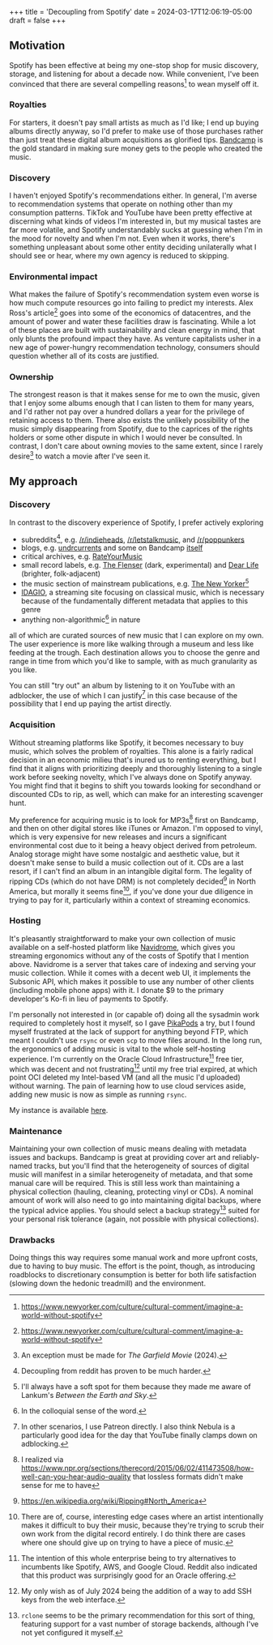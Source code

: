 +++
title = 'Decoupling from Spotify'
date = 2024-03-17T12:06:19-05:00
draft = false
+++

## Motivation

Spotify has been effective at being my one-stop shop for music discovery, storage, and listening for about a decade now. While convenient, I've been convinced that there are several compelling reasons[^1] to wean myself off it.

### Royalties 
For starters, it doesn't pay small artists as much as I'd like; I end up buying albums directly anyway, so I'd prefer to make use of those purchases rather than just treat these digital album acquisitions as glorified tips. [Bandcamp](https://bandcamp.com/) is the gold standard in making sure money gets to the people who created the music.

### Discovery
I haven't enjoyed Spotify's recommendations either. In general, I'm averse to recommendation systems that operate on nothing other than my consumption patterns. TikTok and YouTube have been pretty effective at discerning what kinds of videos I'm interested in, but my musical tastes are far more volatile, and Spotify understandably sucks at guessing when I'm in the mood for novelty and when I'm not. Even when it works, there's something unpleasant about some other entity deciding unilaterally what I should see or hear, where my own agency is reduced to skipping. 

### Environmental impact
What makes the failure of Spotify's recommendation system even worse is how much compute resources go into failing to predict my interests. Alex Ross's article[^1] goes into some of the economics of datacentres, and the amount of power and water these facilities draw is fascinating. While a lot of these places are built with sustainability and clean energy in mind, that only blunts the profound impact they have. As venture capitalists usher in a new age of power-hungry recommendation technology, consumers should question whether all of its costs are justified.

### Ownership
The strongest reason is that it makes sense for me to own the music, given that I enjoy some albums enough that I can listen to them for many years, and I'd rather not pay over a hundred dollars a year for the privilege of retaining access to them. There also exists the unlikely possibility of the music simply disappearing from Spotify, due to the caprices of the rights holders or some other dispute in which I would never be consulted. In contrast, I don't care about owning movies to the same extent, since I rarely desire[^movie] to watch a movie after I've seen it.

## My approach

### Discovery
In contrast to the discovery experience of Spotify, I prefer actively exploring
* subreddits[^2], e.g. [/r/indieheads](https://www.reddit.com/r/indieheads/), [/r/letstalkmusic](https://www.reddit.com/r/letstalkmusic/), and [/r/poppunkers](https://www.reddit.com/r/poppunkers/)
* blogs, e.g. [undrcurrents](https://undrcurrents.com/) and some on Bandcamp [itself](https://daily.bandcamp.com/album-of-the-day)
* critical archives, e.g. [RateYourMusic](https://rateyourmusic.com/)
* small record labels, e.g. [The Flenser](https://nowflensing.com/) (dark, experimental) and [Dear Life](https://www.dearliferecs.com/) (brighter, folk-adjacent)
* the music section of mainstream publications, e.g. [The New Yorker](https://www.newyorker.com/culture)[^3]
* [IDAGIO](https://app.idagio.com/discover), a streaming site focusing on classical music, which is necessary because of the fundamentally different metadata that applies to this genre
* anything non-algorithmic[^4] in nature

all of which are curated sources of new music that I can explore on my own. The user experience is more like walking through a museum and less like feeding at the trough. Each destination allows you to choose the genre and range in time from which you'd like to sample, with as much granularity as you like.

You can still "try out" an album by listening to it on YouTube with an adblocker, the use of which I can justify[^5] in this case because of the possibility that I end up paying the artist directly.

### Acquisition
Without streaming platforms like Spotify, it becomes necessary to buy music, which solves the problem of royalties. This alone is a fairly radical decision in an economic milieu that's inured us to renting everything, but I find that it aligns with prioritizing deeply and thoroughly listening to a single work before seeking novelty, which I've always done on Spotify anyway. You might find that it begins to shift you towards looking for secondhand or discounted CDs to rip, as well, which can make for an interesting scavenger hunt. 

My preference for acquiring music is to look for MP3s[^6] first on Bandcamp, and then on other digital stores like iTunes or Amazon. I'm opposed to vinyl, which is very expensive for new releases and incurs a significant environmental cost due to it being a heavy object derived from petroleum. Analog storage might have some nostalgic and aesthetic value, but it doesn't make sense to build a music collection out of it. CDs are a last resort, if I can't find an album in an intangible digital form. The legality of ripping CDs (which do not have DRM) is not completely decided[^7] in North America, but morally it seems fine[^8], if you've done your due diligence in trying to pay for it, particularly within a context of streaming economics.

### Hosting
It's pleasantly straightforward to make your own collection of music available on a self-hosted platform like [Navidrome](https://www.navidrome.org/), which gives you streaming ergonomics without any of the costs of Spotify that I mention above. Navidrome is a server that takes care of indexing and serving your music collection. While it comes with a decent web UI, it implements the Subsonic API, which makes it possible to use any number of other clients (including mobile phone apps) with it. I donate $9 to the primary developer's Ko-fi in lieu of payments to Spotify.

I'm personally not interested in (or capable of) doing all the sysadmin work required to completely host it myself, so I gave [PikaPods](https://www.pikapods.com/) a try, but I found myself frustrated at the lack of support for anything beyond FTP, which meant I couldn't use `rsync` or even `scp` to move files around. In the long run, the ergonomics of adding music is vital to the whole self-hosting experience. I'm currently on the Oracle Cloud Infrastructure[^9] free tier, which was decent and not frustrating[^10] until my free trial expired, at which point OCI deleted my Intel-based VM (and all the music I'd uploaded) without warning. The pain of learning how to use cloud services aside, adding new music is now as simple as running `rsync`. 

My instance is available [here](https://navidrome.yeetfield.com).

### Maintenance
Maintaining your own collection of music means dealing with metadata issues and backups. Bandcamp is great at providing cover art and reliably-named tracks, but you'll find that the heterogeneity of sources of digital music will manifest in a similar heterogeneity of metadata, and that some manual care will be required. This is still less work than maintaining a physical collection (hauling, cleaning, protecting vinyl or CDs). A nominal amount of work will also need to go into maintaining digital backups, where the typical advice applies. You should select a backup strategy[^backup] suited for your personal risk tolerance (again, not possible with physical collections).

### Drawbacks
Doing things this way requires some manual work and more upfront costs, due to having to buy music. The effort is the point, though, as introducing roadblocks to discretionary consumption is better for both life satisfaction (slowing down the hedonic treadmill) and the environment.

[^1]: https://www.newyorker.com/culture/cultural-comment/imagine-a-world-without-spotify
[^2]: Decoupling from reddit has proven to be much harder.
[^3]: I'll always have a soft spot for them because they made me aware of Lankum's *Between the Earth and Sky*.
[^4]: In the colloquial sense of the word.
[^5]: In other scenarios, I use Patreon directly. I also think Nebula is a particularly good idea for the day that YouTube finally clamps down on adblocking.
[^6]: I realized via https://www.npr.org/sections/therecord/2015/06/02/411473508/how-well-can-you-hear-audio-quality that lossless formats didn't make sense for me to have
[^7]: https://en.wikipedia.org/wiki/Ripping#North_America
[^8]: There are of, course, interesting edge cases where an artist intentionally makes it difficult to buy their music, because they're trying to scrub their own work from the digital record entirely. I do think there are cases where one should give up on trying to have a piece of music.
[^9]: The intention of this whole enterprise being to try alternatives to incumbents like Spotify, AWS, and Google Cloud. Reddit also indicated that this product was surprisingly good for an Oracle offering.
[^10]: My only wish as of July 2024 being the addition of a way to add SSH keys from the web interface.
[^backup]: `rclone` seems to be the primary recommendation for this sort of thing, featuring support for a vast number of storage backends, although I've not yet configured it myself.
[^movie]: An exception must be made for *The Garfield Movie* (2024).
